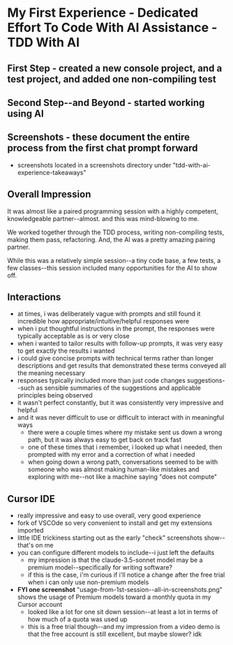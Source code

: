 # My First Experience - Dedicated Effort To Code With AI Assistance - TDD With AI

## First Step - created a new console project, and a test project, and added one non-compiling test

## Second Step--and Beyond - started working using AI

## Screenshots - these document the entire process from the first chat prompt forward

- screenshots located in a screenshots directory under "tdd-with-ai-experience-takeaways"

## Overall Impression

It was almost like a paired programming session with a highly competent, knowledgeable partner--almost. and this was mind-blowing to me.

We worked together through the TDD process, writing non-compiling tests, making them pass, refactoring. And, the AI was a pretty amazing pairing partner.

While this was a relatively simple session--a tiny code base, a few tests, a few classes--this session included many opportunities for the AI to show off.

## Interactions

- at times, i was deliberately vague with prompts and still found it incredible how appropriate/intuitive/helpful responses were
- when i put thoughtful instructions in the prompt, the responses were typically acceptable as is or very close
- when i wanted to tailor results with follow-up prompts, it was very easy to get exactly the results i wanted
- i could give concise prompts with technical terms rather than longer descriptions and get results that demonstrated these terms conveyed all the meaning necessary
- responses typically included more than just code changes suggestions--such as sensible summaries of the suggestions and applicable principles being observed
- it wasn't perfect constantly, but it was consistently very impressive and helpful
- and it was never difficult to use or difficult to interact with in meaningful ways
    - there were a couple times where my mistake sent us down a wrong path, but it was always easy to get back on track fast
    - one of these times that i remember, i looked up what i needed, then prompted with my error and a correction of what i needed
    - when going down a wrong path, conversations seemed to be with someone who was almost making human-like mistakes and exploring with me--not like a machine saying "does not compute"

## Cursor IDE

- really impressive and easy to use overall, very good experience
- fork of VSCOde so very convenient to install and get my extensions imported
- little IDE trickiness starting out as the early "check" screenshots show--that's on me
- you can configure different models to include--i just left the defaults
    - my impression is that the claude-3.5-sonnet model may be a premium model--specifically for writing software?
    - if this is the case, i'm curious if i'll notice a change after the free trial when i can only use non-premium models
- **FYI one screenshot** "usage-from-1st-session--all-in-screenshots.png" shows the usage of Premium models toward a monthly quota in my Cursor account
    - looked like a lot for one sit down session--at least a lot in terms of how much of a quota was used up
    - this is a free trial though--and my impression from a video demo is that the free account is still excellent, but maybe slower? idk
